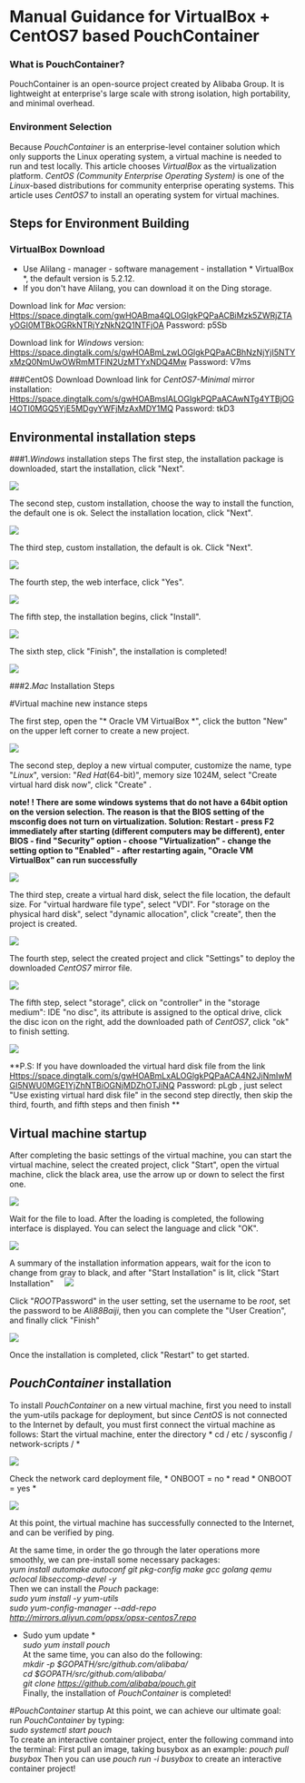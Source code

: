 # Manual Guidance for VirtualBox + CentOS7 based PouchContainer 

### What is PouchContainer?
PouchContainer is an open-source project created by Alibaba Group. It is lightweight at enterprise's large scale with strong isolation, high portability, and minimal overhead.

### Environment Selection
Because *PouchContainer* is an enterprise-level container solution which only supports the Linux operating system, a virtual machine is needed to run and test locally. This article chooses *VirtualBox* as the virtualization platform. *CentOS (Community Enterprise Operating System)* is one of the *Linux*-based distributions for community enterprise operating systems. This article uses *CentOS7* to install an operating system for virtual machines.

## Steps for Environment Building
### VirtualBox Download
* Use Alilang - manager - software management - installation * VirtualBox *, the default version is 5.2.12.
* If you don't have Alilang, you can download it on the Ding storage.

Download link for *Mac* version:
[Https://space.dingtalk.com/gwHOABma4QLOGlgkPQPaACBiMzk5ZWRjZTAyOGI0MTBkOGRkNTRjYzNkN2Q1NTFjOA](https://space.dingtalk.com/gwHOABma4QLOGlgkPQPaACBiMzk5ZWRjZTAyOGI0MTBkOGRkNTRjYzNkN2Q1NTFjOA) Password: p5Sb

Download link for *Windows* version:
[Https://space.dingtalk.com/s/gwHOABmLzwLOGlgkPQPaACBhNzNjYjI5NTYxMzQ0NmUwOWRmMTFlN2UzMTYxNDQ4Mw](https://space.dingtalk.com/s/gwHOABmLzwLOGlgkPQPaACBhNzNjYjI5NTYxMzQ0NmUwOWRmMTFlN2UzMTYxNDQ4Mw) Password: V7ms

###CentOS Download
Download link for *CentOS7-Minimal* mirror installation:
[Https://space.dingtalk.com/s/gwHOABmslALOGlgkPQPaACAwNTg4YTBjOGI4OTI0MGQ5YjE5MDgyYWFjMzAxMDY1MQ](https://space.dingtalk.com/s/gwHOABmslALOGlgkPQPaACAwNTg4YTBjOGI4OTI0MGQ5YjE5MDgyYWFjMzAxMDY1MQ) Password: tkD3

## Environmental installation steps
###1.*Windows* installation steps
The first step, the installation package is downloaded, start the installation, click "Next".

![](https://i.imgur.com/JgZy07D.jpg)

The second step, custom installation, choose the way to install the function, the default one is ok. Select the installation location, click "Next".

![](https://i.imgur.com/j2Xa2zs.jpg)

The third step, custom installation, the default is ok. Click "Next".

![](https://i.imgur.com/EVhZFMv.jpg)

The fourth step, the web interface, click "Yes".

![](https://i.imgur.com/zMWg5Uc.jpg)

The fifth step, the installation begins, click "Install".

![](https://i.imgur.com/73TH8ZA.jpg)

The sixth step, click "Finish", the installation is completed!

![](https://i.imgur.com/PN1jAlJ.jpg)

###2.*Mac* Installation Steps

#Virtual machine new instance steps

The first step, open the "* Oracle VM VirtualBox *", click the button "New" on the upper left corner to create a new project.

![](https://i.imgur.com/axy1O43.jpg)

The second step, deploy a new virtual computer, customize the name, type "*Linux*", version: "*Red Hat*(64-bit)", memory size 1024M, select "Create virtual hard disk now", click "Create" .

**note! ! There are some windows systems that do not have a 64bit option on the version selection. The reason is that the BIOS setting of the msconfig does not turn on virtualization. Solution: Restart - press F2 immediately after starting (different computers may be different), enter BIOS - find "Security" option - choose "Virtualization" - change the setting option to "Enabled" - after restarting again, "Oracle VM VirtualBox" can run successfully**

![](https://i.imgur.com/pKuRT2S.jpg)

The third step, create a virtual hard disk, select the file location, the default size. For "virtual hardware file type", select "VDI". For "storage on the physical hard disk", select "dynamic allocation", click "create", then the project is created.

![](https://i.imgur.com/j3S5Z5T.jpg)

The fourth step, select the created project and click "Settings" to deploy the downloaded *CentOS7* mirror file.

![](https://i.imgur.com/mvEfC09.jpg)

The fifth step, select "storage", click on "controller" in the "storage medium": IDE "no disc", its attribute is assigned to the optical drive, click the disc icon on the right, add the downloaded path of *CentOS7*, click "ok" to finish setting.

![](https://i.imgur.com/92Pgf24.jpg)

**P.S:
If you have downloaded the virtual hard disk file from the link
[Https://space.dingtalk.com/s/gwHOABmLxALOGlgkPQPaACA4N2JjNmIwMGI5NWU0MGE1YjZhNTBiOGNjMDZhOTJiNQ](https://space.dingtalk.com/s/gwHOABmLxALOGlgkPQPaACA4N2JjNmIwMGI5NWU0MGE1YjZhNTBiOGNjMDZhOTJiNQ) Password: pLgb
, just select "Use existing virtual hard disk file" in the second step directly, then skip the third, fourth, and fifth steps and then finish **

## Virtual machine startup
After completing the basic settings of the virtual machine, you can start the virtual machine, select the created project, click "Start", open the virtual machine, click the black area, use the arrow up or down to select the first one.

![](https://i.imgur.com/2WkLfea.jpg)

Wait for the file to load. After the loading is completed, the following interface is displayed. You can select the language and click "OK".

![](https://i.imgur.com/1HKTQUX.jpg)

A summary of the installation information appears, wait for the icon to change from gray to black, and after "Start Installation" is lit, click "Start Installation"
   
![](https://i.imgur.com/u4MEYOE.jpg)

Click "*ROOT*Password" in the user setting, set the username to be *root*, set the password to be *Ali88Baiji*, then you can complete the "User Creation", and finally click "Finish"

![](https://i.imgur.com/x7hnRdf.jpg)

Once the installation is completed, click "Restart" to get started.

## *PouchContainer* installation
To install *PouchContainer* on a new virtual machine, first you need to install the yum-utils package for deployment, but since *CentOS* is not connected to the Internet by default, you must first connect the virtual machine as follows:
Start the virtual machine, enter the directory * cd / etc / sysconfig / network-scripts / *

![](https://i.imgur.com/fF4QnmB.jpg)

Check the network card deployment file, * ONBOOT = no * read * ONBOOT = yes *

![](https://i.imgur.com/gd9OH5f.jpg)

At this point, the virtual machine has successfully connected to the Internet, and can be verified by ping.

At the same time, in order the go through the later operations more smoothly, we can pre-install some necessary packages:  
*yum install automake autoconf git pkg-config make gcc golang qemu aclocal libseccomp-devel -y*  
Then we can install the *Pouch* package:  
*sudo yum install -y yum-utils*  
*sudo yum-config-manager --add-repo http://mirrors.aliyun.com/opsx/opsx-centos7.repo*  
* Sudo yum update *  
*sudo yum install pouch*  
At the same time, you can also do the following:  
*mkdir -p $GOPATH/src/github.com/alibaba/*  
*cd $GOPATH/src/github.com/alibaba/*  
*git clone https://github.com/alibaba/pouch.git*  
Finally, the installation of *PouchContainer* is completed!

#*PouchContainer* startup
At this point, we can achieve our ultimate goal: run *PouchContainer* by typing:  
*sudo systemctl start pouch*  
To create an interactive container project, enter the following command into the terminal:
First pull an image, taking busybox as an example:
*pouch pull busybox*
Then you can use  *pouch run -i busybox* to create an interactive container project!
